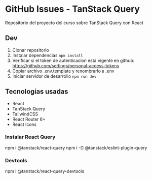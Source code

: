 # GitHub Issues - TanStack Query

Repositorio del proyecto del curso sobre TanStack Query con React

## Dev

1. Clonar repositorio
2. Instalar dependencias `npm install`
3. Verificar si el token de autenticacion esta vigente en github: https://github.com/settings/personal-access-tokens
4. Copiar archivo .env.template y renombrarlo a .env
5. Iniciar servidor de desarrollo `npm run dev`

## Tecnologías usadas

- React
- TanStack Query
- TailwindCSS
- React Router 6+
- React Icons

### Instalar React Query
npm i @tanstack/react-query
npm i -D @tanstack/eslint-plugin-query
### Devtools
npm i @tanstack/react-query-devtools